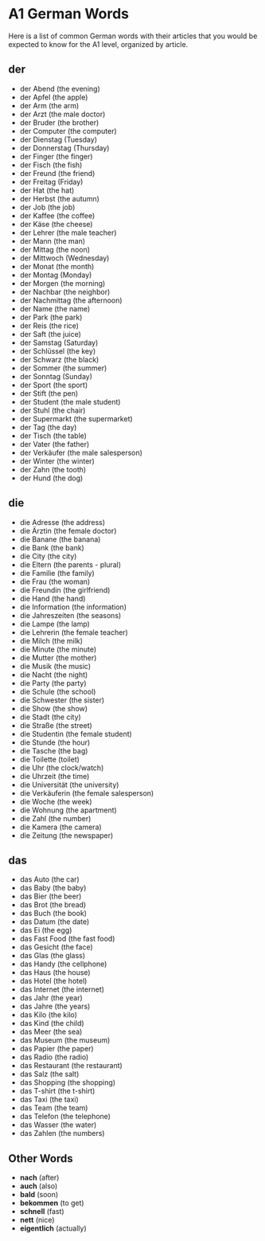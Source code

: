 # A1 German Words

Here is a list of common German words with their articles that you would be expected to know for the A1 level,
organized by article.

## der

* der Abend (the evening)
* der Apfel (the apple)
* der Arm (the arm)
* der Arzt (the male doctor)
* der Bruder (the brother)
* der Computer (the computer)
* der Dienstag (Tuesday)
* der Donnerstag (Thursday)
* der Finger (the finger)
* der Fisch (the fish)
* der Freund (the friend)
* der Freitag (Friday)
* der Hat (the hat)
* der Herbst (the autumn)
* der Job (the job)
* der Kaffee (the coffee)
* der Käse (the cheese)
* der Lehrer (the male teacher)
* der Mann (the man)
* der Mittag (the noon)
* der Mittwoch (Wednesday)
* der Monat (the month)
* der Montag (Monday)
* der Morgen (the morning)
* der Nachbar (the neighbor)
* der Nachmittag (the afternoon)
* der Name (the name)
* der Park (the park)
* der Reis (the rice)
* der Saft (the juice)
* der Samstag (Saturday)
* der Schlüssel (the key)
* der Schwarz (the black)
* der Sommer (the summer)
* der Sonntag (Sunday)
* der Sport (the sport)
* der Stift (the pen)
* der Student (the male student)
* der Stuhl (the chair)
* der Supermarkt (the supermarket)
* der Tag (the day)
* der Tisch (the table)
* der Vater (the father)
* der Verkäufer (the male salesperson)
* der Winter (the winter)
* der Zahn (the tooth)
* der Hund (the dog)

## die

* die Adresse (the address)
* die Ärztin (the female doctor)
* die Banane (the banana)
* die Bank (the bank)
* die City (the city)
* die Eltern (the parents - plural)
* die Familie (the family)
* die Frau (the woman)
* die Freundin (the girlfriend)
* die Hand (the hand)
* die Information (the information)
* die Jahreszeiten (the seasons)
* die Lampe (the lamp)
* die Lehrerin (the female teacher)
* die Milch (the milk)
* die Minute (the minute)
* die Mutter (the mother)
* die Musik (the music)
* die Nacht (the night)
* die Party (the party)
* die Schule (the school)
* die Schwester (the sister)
* die Show (the show)
* die Stadt (the city)
* die Straße (the street)
* die Studentin (the female student)
* die Stunde (the hour)
* die Tasche (the bag)
* die Toilette (toilet)
* die Uhr (the clock/watch)
* die Uhrzeit (the time)
* die Universität (the university)
* die Verkäuferin (the female salesperson)
* die Woche (the week)
* die Wohnung (the apartment)
* die Zahl (the number)
* die Kamera (the camera)
* die Zeitung (the newspaper)

## das

* das Auto (the car)
* das Baby (the baby)
* das Bier (the beer)
* das Brot (the bread)
* das Buch (the book)
* das Datum (the date)
* das Ei (the egg)
* das Fast Food (the fast food)
* das Gesicht (the face)
* das Glas (the glass)
* das Handy (the cellphone)
* das Haus (the house)
* das Hotel (the hotel)
* das Internet (the internet)
* das Jahr (the year)
* das Jahre (the years)
* das Kilo (the kilo)
* das Kind (the child)
* das Meer (the sea)
* das Museum (the museum)
* das Papier (the paper)
* das Radio (the radio)
* das Restaurant (the restaurant)
* das Salz (the salt)
* das Shopping (the shopping)
* das T-shirt (the t-shirt)
* das Taxi (the taxi)
* das Team (the team)
* das Telefon (the telephone)
* das Wasser (the water)
* das Zahlen (the numbers)

## Other Words

* **nach** (after)
* **auch** (also)
* **bald** (soon)
* **bekommen** (to get)
* **schnell** (fast)
* **nett** (nice)
* **eigentlich** (actually)
